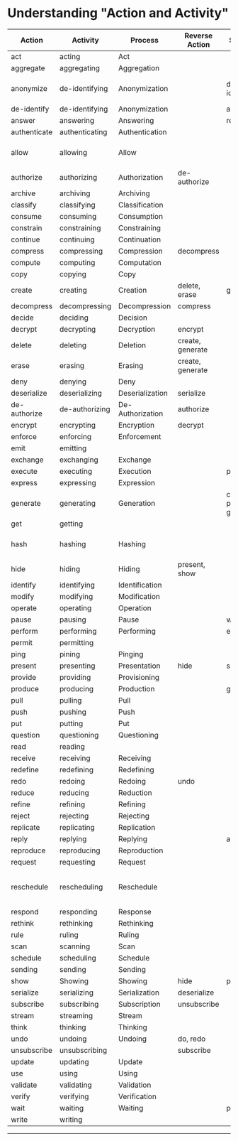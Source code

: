 # Understanding "Action and Activity"

| Action       | Activity       | Process          | Reverse Action   | Same As                   | Comment                           |
|--------------|----------------|------------------|------------------|---------------------------|-----------------------------------|
| act          | acting         | Act              |                  |                           |                                   |
| aggregate    | aggregating    | Aggregation      |                  |                           |                                   |
| anonymize    | de-identifying | Anonymization    |                  | de-identify               | Better there's no reverse...      |
| de-identify  | de-identifying | Anonymization    |                  | anonymize                 |                                   |
| answer       | answering      | Answering        |                  | reply                     |                                   |
| authenticate | authenticating | Authentication   |                  |                           |                                   |
| allow        | allowing       | Allow            |                  |                           | The grant of doing something.     |
| authorize    | authorizing    | Authorization    | de-authorize     |                           |                                   |
| archive      | archiving      | Archiving        |                  |                           |                                   |
| classify     | classifying    | Classification   |                  |                           |                                   |
| consume      | consuming      | Consumption      |                  |                           |                                   |
| constrain    | constraining   | Constraining     |                  |                           |                                   |
| continue     | continuing     | Continuation     |                  |                           |                                   |
| compress     | compressing    | Compression      | decompress       |                           |                                   |
| compute      | computing      | Computation      |                  |                           |                                   |
| copy         | copying        | Copy             |                  |                           |                                   |
| create       | creating       | Creation         | delete, erase    | generate                  |                                   |
| decompress   | decompressing  | Decompression    | compress         |                           |                                   |
| decide       | deciding       | Decision         |                  |                           |                                   |
| decrypt      | decrypting     | Decryption       | encrypt          |                           |                                   |
| delete       | deleting       | Deletion         | create, generate |                           |                                   |
| erase        | erasing        | Erasing          | create, generate |                           |                                   |
| deny         | denying        | Deny             |                  |                           |                                   |
| deserialize  | deserializing  | Deserialization  | serialize        |                           |                                   |
| de-authorize | de-authorizing | De-Authorization | authorize        |                           |                                   |
| encrypt      | encrypting     | Encryption       | decrypt          |                           |                                   |
| enforce      | enforcing      | Enforcement      |                  |                           |                                   |
| emit         | emitting       |                  |                  |                           |                                   |
| exchange     | exchanging     | Exchange         |                  |                           |                                   |
| execute      | executing      | Execution        |                  | perform                   |                                   |
| express      | expressing     | Expression       |                  |                           |                                   |
| generate     | generating     | Generation       |                  | create, produce, generate |                                   |
| get          | getting        |                  |                  |                           |                                   |
| hash         | hashing        | Hashing          |                  |                           | Better there's no reverse...      |
| hide         | hiding         | Hiding           | present, show    |                           |                                   |
| identify     | identifying    | Identification   |                  |                           |                                   |
| modify       | modifying      | Modification     |                  |                           |                                   |
| operate      | operating      | Operation        |                  |                           |                                   |
| pause        | pausing        | Pause            |                  | wait                      |                                   |
| perform      | performing     | Performing       |                  | execute                   |                                   |
| permit       | permitting     |                  |                  |                           |                                   |
| ping         | pining         | Pinging          |                  |                           |                                   |
| present      | presenting     | Presentation     | hide             | show                      |                                   |
| provide      | providing      | Provisioning     |                  |                           |                                   |
| produce      | producing      | Production       |                  | generate                  |                                   |
| pull         | pulling        | Pull             |                  |                           |                                   |
| push         | pushing        | Push             |                  |                           |                                   |
| put          | putting        | Put              |                  |                           |                                   |
| question     | questioning    | Questioning      |                  |                           |                                   |
| read         | reading        |                  |                  |                           |                                   |
| receive      | receiving      | Receiving        |                  |                           |                                   |
| redefine     | redefining     | Redefining       |                  |                           |                                   |
| redo         | redoing        | Redoing          | undo             |                           |                                   |
| reduce       | reducing       | Reduction        |                  |                           |                                   |
| refine       | refining       | Refining         |                  |                           |                                   |
| reject       | rejecting      | Rejecting        |                  |                           |                                   |
| replicate    | replicating    | Replication      |                  |                           |                                   |
| reply        | replying       | Replying         |                  | answer                    |                                   |
| reproduce    | reproducing    | Reproduction     |                  |                           |                                   |
| request      | requesting     | Request          |                  |                           |                                   |
| reschedule   | rescheduling   | Reschedule       |                  |                           | implies deleting a scheduled task |
| respond      | responding     | Response         |                  |                           |                                   |
| rethink      | rethinking     | Rethinking       |                  |                           |                                   |
| rule         | ruling         | Ruling           |                  |                           |                                   |
| scan         | scanning       | Scan             |                  |                           |                                   |
| schedule     | scheduling     | Schedule         |                  |                           |                                   |
| sending      | sending        | Sending          |                  |                           |                                   |
| show         | Showing        | Showing          | hide             | present                   |                                   |
| serialize    | serializing    | Serialization    | deserialize      |                           |                                   |
| subscribe    | subscribing    | Subscription     | unsubscribe      |                           |                                   |
| stream       | streaming      | Stream           |                  |                           |                                   |
| think        | thinking       | Thinking         |                  |                           |                                   |
| undo         | undoing        | Undoing          | do, redo         |                           |                                   |
| unsubscribe  | unsubscribing  |                  | subscribe        |                           |                                   |
| update       | updating       | Update           |                  |                           |                                   |
| use          | using          | Using            |                  |                           |                                   |
| validate     | validating     | Validation       |                  |                           |                                   |
| verify       | verifying      | Verification     |                  |                           |                                   |
| wait         | waiting        | Waiting          |                  | pause                     |                                   |
| write        | writing        |                  |                  |                           |                                   |

---